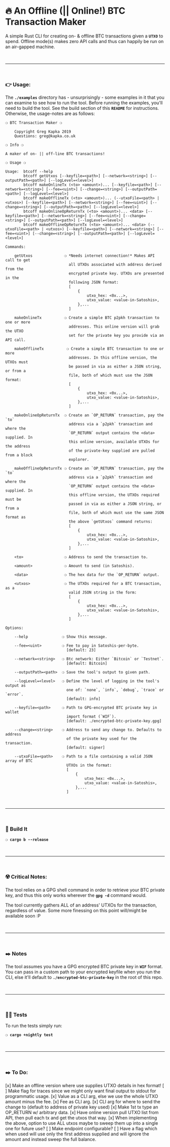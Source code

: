 # :fire: An Offline (|| Online!) BTC Transaction Maker

A simple Rust CLI for creating on- & offline BTC transactions given a __`UTXO`__ to spend. Offline mode(s) makes zero API calls and thus can happily be run on an air-gapped machine.

&nbsp;

***

&nbsp;

### :point_right: Usage:

The __`./examples`__ directory has - unsurprisingly - some examples in it that you can examine to see how to run the tool. Before running the examples, you'll need to build the tool. See the build section of this __`README`__ for instructions. Otherwise, the usage-notes are as follows:

```
❍ BTC Transaction Maker ❍

    Copyright Greg Kapka 2019
    Questions: greg@kapka.co.uk

❍ Info ❍

A maker of on- || off-line BTC transactions!

❍ Usage ❍

Usage:  btcoff --help
        btcoff getUtxos [--keyfile=<path>] [--network=<string>] [--outputPath=<path>] [--logLevel=<level>]
        btcoff makeOnlineTx (<to> <amount>)... [--keyfile=<path>] [--network=<string>] [--fee=<uint>] [--change=<string>] [--outputPath=<path>] [--logLevel=<level>]
        btcoff makeOfflineTx (<to> <amount>)... (--utxoFile=<path> | <utxos>) [--keyfile=<path>] [--network=<string>] [--fee=<uint>] [--change=<string>] [--outputPath=<path>] [--logLevel=<level>]
        btcoff makeOnlineOpReturnTx (<to> <amount>)... <data> [--keyfile=<path>] [--network=<string>] [--fee=<uint>] [--change=<string>] [--outputPath=<path>] [--logLevel=<level>]
        btcoff makeOfflineOpReturnTx (<to> <amount>)... <data> (--utxoFile=<path> | <utxos>) [--keyfile=<path>] [--network=<string>] [--fee=<uint>] [--change=<string>] [--outputPath=<path>] [--logLevel=<level>]

Commands:

    getUtxos              ❍ *Needs internet connection!* Makes API call to get
                            all UTXOs associated with address derived from the
                            encrypted private key. UTXOs are presented in the
                            following JSON format:
                            [
                                {
                                    utxo_hex: <0x...>,
                                    utxo_value: <value-in-Satoshis>,
                                },...
                            ]

    makeOnlineTx          ❍ Create a simple BTC p2pkh transaction to one or more
                            addresses. This online version will grab the UTXO
                            set for the private key you provide via an API call.

    makeOfflineTx          ❍ Create a simple BTC transaction to one or more
                            addresses. In this offline version, the UTXOs must
                            be passed in via as either a JSON string, or from a
                            file, both of which must use the JSON format:
                            [
                                {
                                    utxo_hex: <0x...>,
                                    utxo_value: <value-in-Satoshis>,
                                },...
                            ]

    makeOnlineOpReturnTx  ❍ Create an `OP_RETURN` transaction, pay the `to`
                            address via a `p2pkh` transaction and where the
                            `OP_RETURN` output contains the <data> supplied. In
                            this online version, available UTXOs for the address
                            of the private-key supplied are pulled from a block
                            explorer.

    makeOfflineOpReturnTx ❍ Create an `OP_RETURN` transaction, pay the `to`
                            address via a `p2pkh` transaction and where the
                            `OP_RETURN` output contains the <data> supplied. In
                            this offline version, the UTXOs required must be
                            passed in via as either a JSON string, or from a
                            file, both of which must use the same JSON format as
                            the above `getUtxos` command returns:
                            [
                                {
                                    utxo_hex: <0x...>,
                                    utxo_value: <value-in-Satoshis>,
                                },...
                            ]

    <to>                  ❍ Address to send the transaction to.

    <amount>              ❍ Amount to send (in Satoshis).

    <data>                ❍ The hex data for the `OP_RETURN` output.

    <utxos>               ❍ The UTXOs required for a BTC transaction, as a
                            valid JSON string in the form:
                            [
                                {
                                    utxo_hex: <0x...>,
                                    utxo_value: <value-in-Satoshis>,
                                },...
                            ]

Options:

    --help               ❍ Show this message.

    --fee=<uint>         ❍ Fee to pay in Satoshis-per-byte.
                           [default: 23]

    --network=<string>   ❍ Btc network: Either `Bitcoin` or `Testnet`.
                           [default: Bitcoin]

    --outputPath=<path>  ❍ Save the tool's output to given path.

    --logLevel=<level>   ❍ Define the level of logging in the tool's output as
                           one of: `none`, `info`, `debug`, `trace` or `error`.
                           [default: info]

    --keyfile=<path>     ❍ Path to GPG-encrypted BTC private key in wallet
                           import format (`WIF`).
                           [default: ./encrypted-btc-private-key.gpg]

    --change=<string>    ❍ Address to send any change to. Defaults to address
                           of the private key used for the transaction.
                           [default: signer]

    --utxoFile=<path>    ❍ Path to a file containing a valid JSON array of BTC
                           UTXOs in the format:
                           [
                               {
                                   utxo_hex: <0x...>,
                                   utxo_value: <value-in-Satoshis>,
                               },...
                           ]

```

&nbsp;

***

&nbsp;

### :wrench: Build It

__`❍ cargo b --release`__

&nbsp;

***

&nbsp;

### :radioactive: Critical Notes:

The tool relies on a GPG shell command in order to retrieve your BTC private key, and thus this only works wherever the __`gpg -d`__ command would.

The tool currently gathers ALL of an address' UTXOs for the transaction, regardless of value. Some more finessing on this point will/might be available soon :P

&nbsp;

***

&nbsp;

### :black_nib: Notes

The tool assumes you have a GPG encrypted BTC private key in __`WIF`__ format. You can pass in a custom path to your encrypted keyfile when you run the CLI, else it'll default to __`./encrypted-btc-private-key`__ in the root of this repo.

&nbsp;

***

&nbsp;

### :guardsman: Tests

To run the tests simply run:

__`❍ cargo +nightly test`__

&nbsp;

***

&nbsp;

### :black_nib: To Do:
 [x] Make an offline version where use supplies UTXO details in hex format!
 [ ] Make flag for traces since we might only want final output to stdout for programmatic usage.
 [x] Value as a CLI arg, else we use the whole UTXO amount minus the fee.
 [x] Fee as CLI arg.
 [x] CLI arg for where to send the change to (default to address of private key used)
 [x] Make 1st tx type an OP_RETURN w/ arbitrary data.
 [x] Have online version pull UTXO list from API, then pull each tx and get the utxos that way.
 [x] When implementing the above, option to use ALL utxos maybe to sweep them up into a single one for future use?
 [ ] Make endpoint configurable?
 [ ] Have a flag which when used will use only the first address supplied and will ignore the amount and instead sweep the full balance.

